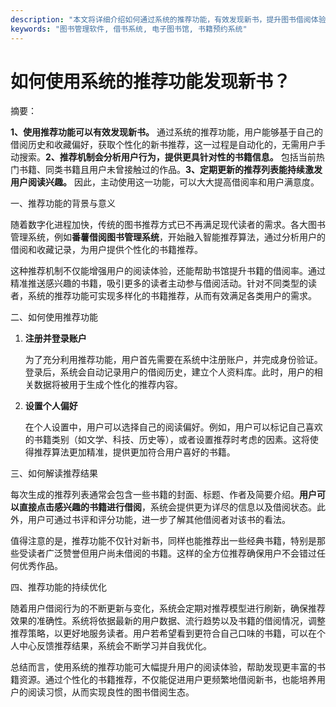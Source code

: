 ```yaml
---
description: "本文将详细介绍如何通过系统的推荐功能，有效发现新书，提升图书借阅体验。"
keywords: "图书管理软件, 借书系统, 电子图书馆, 书籍预约系统"
---
```

# 如何使用系统的推荐功能发现新书？

摘要：

**1、使用推荐功能可以有效发现新书。** 通过系统的推荐功能，用户能够基于自己的借阅历史和收藏偏好，获取个性化的新书推荐，这一过程是自动化的，无需用户手动搜索。**2、推荐机制会分析用户行为，提供更具针对性的书籍信息。** 包括当前热门书籍、同类书籍且用户未曾接触过的作品。**3、定期更新的推荐列表能持续激发用户阅读兴趣。** 因此，主动使用这一功能，可以大大提高借阅率和用户满意度。

一、推荐功能的背景与意义

随着数字化进程加快，传统的图书推荐方式已不再满足现代读者的需求。各大图书管理系统，例如**番薯借阅图书管理系统**，开始融入智能推荐算法，通过分析用户的借阅和收藏记录，为用户提供个性化的书籍推荐。

这种推荐机制不仅能增强用户的阅读体验，还能帮助书馆提升书籍的借阅率。通过精准推送感兴趣的书籍，吸引更多的读者主动参与借阅活动。针对不同类型的读者，系统的推荐功能可实现多样化的书籍推荐，从而有效满足各类用户的需求。

二、如何使用推荐功能

1. **注册并登录账户**

   为了充分利用推荐功能，用户首先需要在系统中注册账户，并完成身份验证。登录后，系统会自动记录用户的借阅历史，建立个人资料库。此时，用户的相关数据将被用于生成个性化的推荐内容。

2. **设置个人偏好**

   在个人设置中，用户可以选择自己的阅读偏好。例如，用户可以标记自己喜欢的书籍类别（如文学、科技、历史等），或者设置推荐时考虑的因素。这将使得推荐算法更加精准，提供更加符合用户喜好的书籍。

三、如何解读推荐结果

每次生成的推荐列表通常会包含一些书籍的封面、标题、作者及简要介绍。**用户可以直接点击感兴趣的书籍进行借阅**，系统会提供更为详尽的信息以及借阅状态。此外，用户可通过书评和评分功能，进一步了解其他借阅者对该书的看法。

值得注意的是，推荐功能不仅针对新书，同样也能推荐出一些经典书籍，特别是那些受读者广泛赞誉但用户尚未借阅的书籍。这样的全方位推荐确保用户不会错过任何优秀作品。

四、推荐功能的持续优化

随着用户借阅行为的不断更新与变化，系统会定期对推荐模型进行刷新，确保推荐效果的准确性。系统将依据最新的用户数据、流行趋势以及书籍的借阅情况，调整推荐策略，以更好地服务读者。用户若希望看到更符合自己口味的书籍，可以在个人中心反馈推荐结果，系统会不断学习并自我优化。

总结而言，使用系统的推荐功能可大幅提升用户的阅读体验，帮助发现更丰富的书籍资源。通过个性化的书籍推荐，不仅能促进用户更频繁地借阅新书，也能培养用户的阅读习惯，从而实现良性的图书借阅生态。
